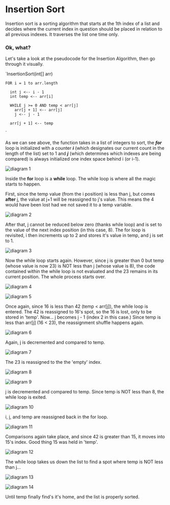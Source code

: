 # Insertion Sort

Insertion sort is a sorting algorithm that
starts at the 1th index of a list and decides where the current index in question should be placed in relation to all previous indexes. It traverses the list one time only.

### Ok, what?

Let's take a look at the pseudocode for the Insertion Algorithm, then go through it visually.

`InsertionSort(int[] arr)

    FOR i = 1 to arr.length

      int j <-- i - 1
      int temp <-- arr[i]

      WHILE j >= 0 AND temp < arr[j]
        arr[j + 1] <-- arr[j]
        j <-- j - 1

      arr[j + 1] <-- temp

`

As we can see above, the function takes in a list of integers to sort, the  **_for_** loop is initialized with a counter **_i_** (which designates our current count in the length of the list) set to 1 and **_j_** (which determines which indexes are being compared) is always initialized one index space behind i (or i-1).

![diagram 1](<./insertion_sort(1).png>)

Inside the **for** loop is a **while** loop. The while loop is where all the magic starts to happen.

First, since the temp value (from the i position) is less than j, but comes **after** j, the value at j+1 will be reassigned to j's value. This means the 4 would have been lost had we not saved it to a temp variable.

![diagram 2](<./insertion_sort(2).png>)

After that, j cannot be reduced below zero (thanks while loop) and is set to the value of the next index position (in this case, 8). The for loop is revisited, i then increments up to 2 and stores it's value in temp, and j is set to 1.

![diagram 3](<./insertion_sort(3).png>)

Now the while loop starts again. However, since j is greater than 0 but temp (whose value is now 23) is NOT less than j (whose value is 8), the code contained within the while loop is not evaluated and the 23 remains in its current position. The whole process starts over.

![diagram 4](<./insertion_sort(4).png>)

![diagram 5](<./insertion_sort(5).png>)

Once again, since 16 is less than 42 (temp < arr[j]), the while loop is entered. The 42 is reassigned to 16's spot, so the 16 is lost, only to be stored in 'temp'. Now... j becomes j - 1 (index 2 in this case.) Since temp is less than arr[j] (16 < 23), the reassignment shuffle happens again.

![diagram 6](<./insertion_sort(6).png>)

Again, j is decremented and compared to temp.

![diagram 7](<./insertion_sort(7).png>)

The 23 is reassigned to the the 'empty' index.

![diagram 8](<./insertion_sort(8).png>)

![diagram 9](<./insertion_sort(9).png>)

j is decremented and compared to temp. Since temp is NOT less than 8, the while loop is exited.

![diagram 10](<./insertion_sort(10).png>)

i, j, and temp are reassigned back in the for loop.

![diagram 11](<./insertion_sort(11).png>)

Comparisons again take place, and since 42 is greater than 15, it moves into 15's index. Good thing 15 was held in 'temp'.

![diagram 12](<./insertion_sort(12).png>)

The while loop takes us down the list to find a spot where temp is NOT less than j...

![diagram 13](<./insertion_sort(13).png>)

![diagram 14](<./insertion_sort(14).png>)

Until temp finally find's it's home, and the list is properly sorted.
